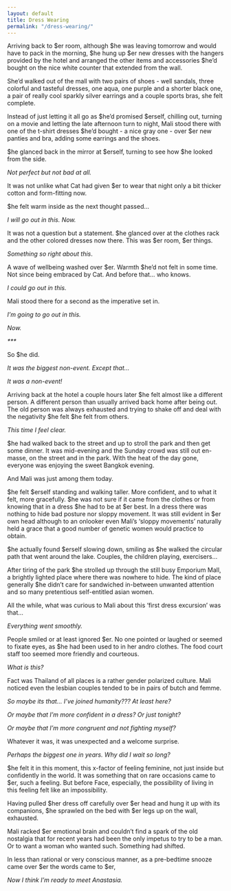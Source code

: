 ```yaml
---
layout: default
title: Dress Wearing
permalink: "/dress-wearing/"
---
```

<html>
<body>
<p class="p1">Arriving back to $er room, although $he was leaving tomorrow and would have to pack in the morning, $he hung up $er new dresses with the hangers provided by the hotel and arranged the other items and accessories $he’d bought on the nice white counter that extended from the wall.<span class="Apple-converted-space"> </span></p>

<p class="p1">She’d walked out of the mall with two pairs of shoes - well sandals, three colorful and tasteful dresses, one aqua, one purple and a shorter black one, a pair of really cool sparkly silver earrings and a couple sports bras, she felt complete.<span class="Apple-converted-space"> </span></p>

<p class="p1">Instead of just letting it all go as $he’d promised $erself, chilling out, turning on a movie and letting the late afternoon turn to night, Mali stood there with one of the t-shirt dresses $he’d bought - a nice gray one - over $er new panties and bra, adding some earrings and the shoes.<span class="Apple-converted-space"> </span></p>

<p class="p1">$he glanced back in the mirror at $erself, turning to see how $he looked from the side.<span class="Apple-converted-space"> </span></p>

<p class="p1"><i>Not perfect but not bad at all.<span class="Apple-converted-space"> </span></i></p>

<p class="p1">It was not unlike what Cat had given $er to wear that night only a bit thicker cotton and form-fitting now.</p>

<p class="p1">$he felt warm inside as the next thought passed…<span class="Apple-converted-space"> </span></p>

<p class="p1"><i>I will go out in this. Now.</i></p>

<p class="p1">It was not a question but a statement. $he glanced over at the clothes rack and the other colored dresses now there. This was $er room, $er things.<span class="Apple-converted-space"> </span></p>

<p class="p1"><i>Something so right about this</i>.<span class="Apple-converted-space"> </span></p>

<p class="p1">A wave of wellbeing washed over $er. Warmth $he’d not felt in some time. Not since being embraced by Cat. And before that… who knows.</p>

<p class="p1"><i>I could go out in this.<span class="Apple-converted-space"> </span></i></p>

<p class="p1">Mali stood there for a second as the imperative set in.</p>

<p class="p1"><i>I’m going to go out in this.<span class="Apple-converted-space"> </span></i></p>

<p class="p1"><i>Now.<span class="Apple-converted-space"> </span></i></p>

<p class="p1"><i>***</i></p>


<p class="p1">So $he did.</p>

<p class="p1"><i>It was the biggest non-event. Except that…<span class="Apple-converted-space"> </span></i></p>

<p class="p1"><i>It was a non-event!</i></p>

<p class="p1">Arriving back at the hotel a couple hours later $he felt almost like a different person. A different person than usually arrived back home after being out. The old person was always exhausted and trying to shake off and deal with the negativity $he felt $he felt from others.<span class="Apple-converted-space"> </span></p>

<p class="p1"><i>This time I feel clear.<span class="Apple-converted-space"> </span></i></p>

<p class="p1">$he had walked back to the street and up to stroll the park and then get some dinner. It was mid-evening and the Sunday crowd was still out en-masse, on the street and in the park. With the heat of the day gone, everyone was enjoying the sweet Bangkok evening.</p>

<p class="p1">And Mali was just among them today. <span class="Apple-converted-space"> </span></p>

<p class="p1">$he felt $erself standing and walking taller. More confident, and to what it felt, more gracefully. $he was not sure if it came from the clothes or from knowing that in a dress $he had to be at $er best. In a dress there was nothing to hide bad posture nor sloppy movement. It was still evident in $er own head although to an onlooker even Mali’s ‘sloppy movements’ naturally held a grace that a good number of genetic women would practice to obtain.</p>

<p class="p1">$he actually found $erself slowing down, smiling as $he walked the circular path that went around the lake. Couples, the children playing, exercisers…<span class="Apple-converted-space"> </span></p>

<p class="p1">After tiring of the park $he strolled up through the still busy Emporium Mall, a brightly lighted place where there was nowhere to hide. The kind of place generally $he didn’t care for sandwiched in-between unwanted attention and so many pretentious self-entitled asian women.<span class="Apple-converted-space"> </span></p>

<p class="p1">All the while, what was curious to Mali about this ‘first dress excursion’ was that…</p>

<p class="p1"><i>Everything went smoothly.</i></p>

<p class="p1">People smiled or at least ignored $er. No one pointed or laughed or seemed to fixate eyes, as $he had been used to in her andro clothes. The food court staff too seemed more friendly and courteous.<span class="Apple-converted-space"> </span></p>

<p class="p1"><i>What is this?</i><span class="Apple-converted-space"> </span></p>

<p class="p1">Fact was Thailand of all places is a rather gender polarized culture. Mali noticed even the lesbian couples tended to be in pairs of butch and femme.<span class="Apple-converted-space"> </span></p>

<p class="p1"><i>So maybe its that… I’ve joined humanity??? At least here?</i></p>

<p class="p1"><i>Or maybe that I’m more confident in a dress? Or just tonight?</i></p>

<p class="p1"><i>Or maybe that I’m more congruent and not fighting myself?</i></p>

<p class="p1">Whatever it was, it was unexpected and a welcome surprise.<span class="Apple-converted-space"> </span></p>

<p class="p1"><i>Perhaps the biggest one in years. Why did I wait so long?</i></p>

<p class="p1">$he felt it in this moment, this x-factor of feeling feminine, not just inside but confidently in the world. It was something that on rare occasions came to $er, such a feeling. But before Face, especially, the possibility of living in this feeling felt like an impossibility.</p>

<p class="p1">Having pulled $her dress off carefully over $er head and hung it up with its companions, $he sprawled on the bed with $er legs up on the wall, exhausted.<span class="Apple-converted-space"> </span></p>

<p class="p1">Mali racked $er emotional brain and couldn’t find a spark of the old nostalgia that for recent years had been the only impetus to try to be a man. Or to want a woman who wanted such. Something had shifted.</p>

<p class="p1">In less than rational or very conscious manner, as a pre-bedtime snooze came over $er the words came to $er,</p>

<p class="p1"><i>Now I think I’m ready to meet Anastasia.</i></p>


</body>
</html>

